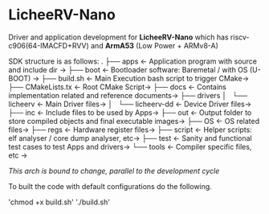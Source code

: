# LicheeRV-Nano
Driver and application development for **LicheeRV-Nano** which has riscv-c906(64-IMACFD+RVV) and **ArmA53** (Low Power + ARMv8-A)

SDK structure is as follows:
.
├── apps                    <- Application program with source and include dir ->
├── boot                    <- Bootloader software: Baremetal / with OS (U-BOOT) ->
├── build.sh                <- Main Execution bash script to trigger CMake->
├── CMakeLists.tx           <- Root CMake Script->
├── docs                    <- Contains implementation related and reference documents->
├── drivers
│   └── licheerv            <- Main Driver files->
│   └── licheerv-dd         <- Device Driver files->
├── inc                     <- Include files to be used by Apps->
├── out                     <- Output folder to store compiled objects and final executable images->
├── OS                      <- OS related files->
├── regs                    <- Hardware register files->
├── script                  <- Helper scripts:  elf analyser / core dump analyser, etc->
├── test                    <- Sanity and functional test cases to test Apps and drivers->
└── tools                   <- Compiler specific files, etc ->

*This arch is bound to change, parallel to the development cycle*

To built the code with default configurations do the following.

'chmod +x build.sh'
'./build.sh'
